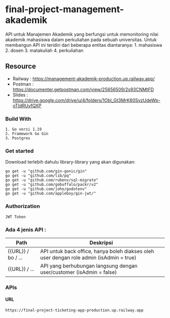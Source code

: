 # final-project-management-akademik
API untuk Manajemen Akademik yang berfungsi untuk memonitoring nilai akademik mahasiswa  dalam perkuliahan pada sebuah universitas. Untuk membangun API ini teridiri dari beberapa entitas diantaranya:
    1. mahasiswa
    2. dosen
    3. matakuliah
    4. perkuliahan

## Resource
* Railway : https://management-akademik-production.up.railway.app/
* Postman : https://documenter.getpostman.com/view/25656509/2s93CNMtFD
* Slides  : https://drive.google.com/drive/u/4/folders/1Obl_Gt3MrK60SvzUdeWp-oTIdRUyfQXP

### Build With
    1. Go versi 1.19
    2. Framework Go Gin
    3. Postgres

### Get started
Download terlebih dahulu library-library yang akan digunakan:
    
    go get -u "github.com/gin-gonic/gin"
    go get -u "github.com/lib/pq"
    go get -u "github.com/rubenv/sql-migrate"
    go get -u "github.com/gobuffalo/packr/v2"
    go get -u "github.com/joho/godotenv"
    go get -u "github.com/appleboy/gin-jwt/"

### Authorization
    
    JWT Token


### Ada 4 jenis API  :
| Path               | Deskripsi                                                                               |
|--------------------|-----------------------------------------------------------------------------------------|
| {{URL}} / bo / ... | API untuk back office, hanya boleh diakses oleh user dengan role admin (isAdmin = true) | 
| {{URL}} / ...      | API yang berhubungan langsung dengan user/customer (isAdmin = false)                    |


### APIs
#### URL
```
https://final-project-ticketing-app-production.up.railway.app
```

